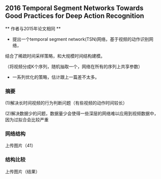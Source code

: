 ## 2016 Temporal Segment Networks Towards Good Practices for Deep Action Recognition

** 作者与2015年论文相同 **

- 提出一个temporal segment network(TSN)网络，基于视频的动作识别网络，

结合了稀疏时间采样策略，和大规模时间结构建模。

（将视频分成K个序列，随机抽取一个，网络在所有的序列上共享参数）

- 一系列优化的策略，估计跟上一篇差不太多。


### 摘要

(1)解决长时间视频的行为判断问题（有些视频的动作时间较长）

(2)解决数据少的问题，数据量少会使得一些深层的网络难以应用到视频数据中，因为过拟合会比较严重

### 网络结构

上传图片（41）

### 结构比较

上传图片（结果）
